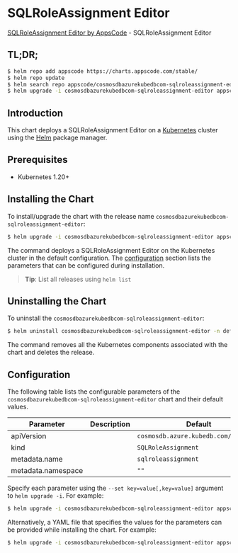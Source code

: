# SQLRoleAssignment Editor

[SQLRoleAssignment Editor by AppsCode](https://appscode.com) - SQLRoleAssignment Editor

## TL;DR;

```bash
$ helm repo add appscode https://charts.appscode.com/stable/
$ helm repo update
$ helm search repo appscode/cosmosdbazurekubedbcom-sqlroleassignment-editor --version=v0.25.0
$ helm upgrade -i cosmosdbazurekubedbcom-sqlroleassignment-editor appscode/cosmosdbazurekubedbcom-sqlroleassignment-editor -n default --create-namespace --version=v0.25.0
```

## Introduction

This chart deploys a SQLRoleAssignment Editor on a [Kubernetes](http://kubernetes.io) cluster using the [Helm](https://helm.sh) package manager.

## Prerequisites

- Kubernetes 1.20+

## Installing the Chart

To install/upgrade the chart with the release name `cosmosdbazurekubedbcom-sqlroleassignment-editor`:

```bash
$ helm upgrade -i cosmosdbazurekubedbcom-sqlroleassignment-editor appscode/cosmosdbazurekubedbcom-sqlroleassignment-editor -n default --create-namespace --version=v0.25.0
```

The command deploys a SQLRoleAssignment Editor on the Kubernetes cluster in the default configuration. The [configuration](#configuration) section lists the parameters that can be configured during installation.

> **Tip**: List all releases using `helm list`

## Uninstalling the Chart

To uninstall the `cosmosdbazurekubedbcom-sqlroleassignment-editor`:

```bash
$ helm uninstall cosmosdbazurekubedbcom-sqlroleassignment-editor -n default
```

The command removes all the Kubernetes components associated with the chart and deletes the release.

## Configuration

The following table lists the configurable parameters of the `cosmosdbazurekubedbcom-sqlroleassignment-editor` chart and their default values.

|     Parameter      | Description |                     Default                     |
|--------------------|-------------|-------------------------------------------------|
| apiVersion         |             | <code>cosmosdb.azure.kubedb.com/v1alpha1</code> |
| kind               |             | <code>SQLRoleAssignment</code>                  |
| metadata.name      |             | <code>sqlroleassignment</code>                  |
| metadata.namespace |             | <code>""</code>                                 |


Specify each parameter using the `--set key=value[,key=value]` argument to `helm upgrade -i`. For example:

```bash
$ helm upgrade -i cosmosdbazurekubedbcom-sqlroleassignment-editor appscode/cosmosdbazurekubedbcom-sqlroleassignment-editor -n default --create-namespace --version=v0.25.0 --set apiVersion=cosmosdb.azure.kubedb.com/v1alpha1
```

Alternatively, a YAML file that specifies the values for the parameters can be provided while
installing the chart. For example:

```bash
$ helm upgrade -i cosmosdbazurekubedbcom-sqlroleassignment-editor appscode/cosmosdbazurekubedbcom-sqlroleassignment-editor -n default --create-namespace --version=v0.25.0 --values values.yaml
```
